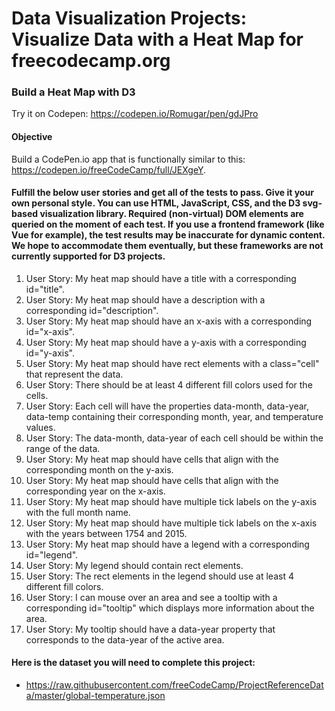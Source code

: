 # Data Visualization Projects: Visualize Data with a Heat Map for freecodecamp.org

### Build a Heat Map with D3

Try it on Codepen: https://codepen.io/Romugar/pen/gdJPro

#### Objective

Build a CodePen.io app that is functionally similar to this: https://codepen.io/freeCodeCamp/full/JEXgeY.

#### Fulfill the below user stories and get all of the tests to pass. Give it your own personal style. You can use HTML, JavaScript, CSS, and the D3 svg-based visualization library. Required (non-virtual) DOM elements are queried on the moment of each test. If you use a frontend framework (like Vue for example), the test results may be inaccurate for dynamic content. We hope to accommodate them eventually, but these frameworks are not currently supported for D3 projects.

1. User Story: My heat map should have a title with a corresponding id="title".
2. User Story: My heat map should have a description with a corresponding id="description".
3. User Story: My heat map should have an x-axis with a corresponding id="x-axis".
4. User Story: My heat map should have a y-axis with a corresponding id="y-axis".
5. User Story: My heat map should have rect elements with a class="cell" that represent the data.
6. User Story: There should be at least 4 different fill colors used for the cells.
7. User Story: Each cell will have the properties data-month, data-year, data-temp containing their corresponding month, year, and temperature values.
8. User Story: The data-month, data-year of each cell should be within the range of the data.
9. User Story: My heat map should have cells that align with the corresponding month on the y-axis.
10. User Story: My heat map should have cells that align with the corresponding year on the x-axis.
11. User Story: My heat map should have multiple tick labels on the y-axis with the full month name.
12. User Story: My heat map should have multiple tick labels on the x-axis with the years between 1754 and 2015.
13. User Story: My heat map should have a legend with a corresponding id="legend".
14. User Story: My legend should contain rect elements.
15. User Story: The rect elements in the legend should use at least 4 different fill colors.
16. User Story: I can mouse over an area and see a tooltip with a corresponding id="tooltip" which displays more information about the area.
17. User Story: My tooltip should have a data-year property that corresponds to the data-year of the active area.

#### Here is the dataset you will need to complete this project: 
* https://raw.githubusercontent.com/freeCodeCamp/ProjectReferenceData/master/global-temperature.json
